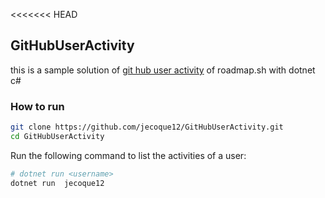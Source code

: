 <<<<<<< HEAD
## GitHubUserActivity

this is a sample solution of [git hub user activity](https://roadmap.sh/projects/github-user-activity) of roadmap.sh with dotnet c#

### How to run 

```bash
git clone https://github.com/jecoque12/GitHubUserActivity.git
cd GitHubUserActivity
```

Run the following command to list the activities of a user:


```bash
# dotnet run <username>
dotnet run  jecoque12
```